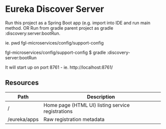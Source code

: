 # Eureka Discover Server

Run this project as a Spring Boot app (e.g. import into IDE and run main method.
OR Run from gradle parent project as gradle :discovery:server:bootRun. 

ie. 
pwd
fgl-microservices/config/support-config

fgl-microservices/config/support-config $ gradle :discovery-server:bootRun


It will start up on port 8761 - ie. http://localhost:8761/

## Resources

| Path             | Description  |
|------------------|--------------|
| /                        | Home page (HTML UI) listing service registrations          |
| /eureka/apps         | Raw registration metadata |
